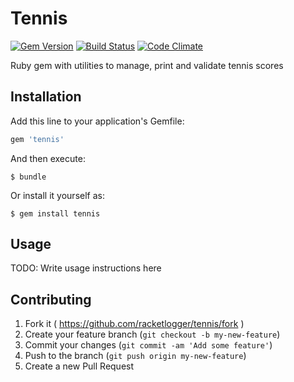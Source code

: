 # Tennis

[![Gem Version](https://badge.fury.io/rb/tennis.svg)](http://badge.fury.io/rb/tennis) [![Build Status](https://travis-ci.org/racketlogger/tennis.svg)](https://travis-ci.org/racketlogger/tennis) [![Code Climate](https://codeclimate.com/github/racketlogger/tennis/badges/gpa.svg)](https://codeclimate.com/github/racketlogger/tennis)

Ruby gem with utilities to manage, print and validate tennis scores


## Installation

Add this line to your application's Gemfile:

```ruby
gem 'tennis'
```

And then execute:

    $ bundle

Or install it yourself as:

    $ gem install tennis

## Usage

TODO: Write usage instructions here

## Contributing

1. Fork it ( https://github.com/racketlogger/tennis/fork )
2. Create your feature branch (`git checkout -b my-new-feature`)
3. Commit your changes (`git commit -am 'Add some feature'`)
4. Push to the branch (`git push origin my-new-feature`)
5. Create a new Pull Request
